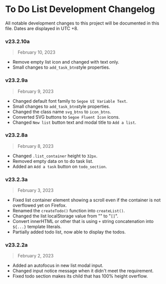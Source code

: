 # To Do List Development Changelog
All notable development changes to this project will be documented in this file. Dates are displayed in UTC +8.


### v23.2.10a
> February 10, 2023
- Remove empty list icon and changed with text only.
- Small changes to `add_task_btn`style properties.

### v23.2.9a
> February 9, 2023
- Changed default font family to `Segoe UI Variable Text`.
- Small changes to `add_task_btn`style properties.
- Changed the class name `svg_btns` to `icon_btns`.
- Converted SVG buttons to `Segoe Fluent Icon` icons.
- Changed `New list` button text and modal title to `Add a list`.

### v23.2.8a
> February 8, 2023
- Changed `.list_container` height to `32px`.
- Removed empty data on to do task list.
- Added an `Add a task` button on `todo_section`.

### v23.2.3a
> February 3, 2023
- Fixed list container element showing a scroll even if the container is not overflowed yet on Firefox.
- Renamed the `createTodo()` function into `createList()`.
- Changed the list localStorage value from "" to "`[]`".
- Convert innerHTML or other that is using `+` string concatenation into `${...}` template literals.
- Partially added todo list, now able to display the todos.

### v23.2.2a
> February 2, 2023
- Added an autofocus in new list modal input.
- Changed input notice message when it didn't meet the requirement.
- Fixed todo section makes its child that has 100% height overflow.